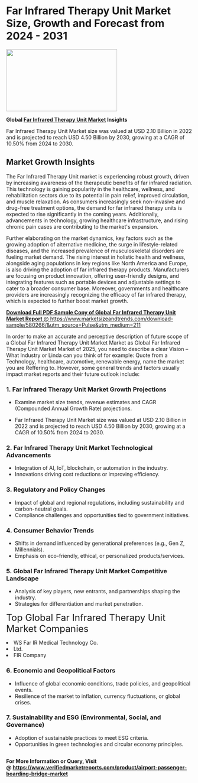 <H1>Far Infrared Therapy Unit Market Size, Growth and Forecast from 2024 - 2031</H1><img class="aligncenter size-medium wp-image-584254" src="https://thirdeyenews.in/wp-content/uploads/2024/09/Global-Market-Research-300x168.jpeg" alt="" width="300" height="168" /><p><strong>Global&nbsp;<a href="https://www.marketsizeandtrends.com/download-sample/580266/&amp;utm_source=Pulse&amp;utm_medium=211">Far Infrared Therapy Unit Market</a> Insights</strong></p><p>Far Infrared Therapy Unit Market size was valued at USD 2.10 Billion in 2022 and is projected to reach USD 4.50 Billion by 2030, growing at a CAGR of 10.50% from 2024 to 2030.</p><p><h2>Market Growth Insights</h2> <p>The Far Infrared Therapy Unit market is experiencing robust growth, driven by increasing awareness of the therapeutic benefits of far infrared radiation. This technology is gaining popularity in the healthcare, wellness, and rehabilitation sectors due to its potential in pain relief, improved circulation, and muscle relaxation. As consumers increasingly seek non-invasive and drug-free treatment options, the demand for far infrared therapy units is expected to rise significantly in the coming years. Additionally, advancements in technology, growing healthcare infrastructure, and rising chronic pain cases are contributing to the market's expansion.</p> <p><a href="download_sample_link"></a></p> <p>Further elaborating on the market dynamics, key factors such as the growing adoption of alternative medicine, the surge in lifestyle-related diseases, and the increased prevalence of musculoskeletal disorders are fueling market demand. The rising interest in holistic health and wellness, alongside aging populations in key regions like North America and Europe, is also driving the adoption of far infrared therapy products. Manufacturers are focusing on product innovation, offering user-friendly designs, and integrating features such as portable devices and adjustable settings to cater to a broader consumer base. Moreover, governments and healthcare providers are increasingly recognizing the efficacy of far infrared therapy, which is expected to further boost market growth.</p> <p><a href="get_more_link"></p><p><span class=""><strong>Download Full PDF Sample Copy of Global Far Infrared Therapy Unit Market Report</strong> @ <a href="https://www.marketsizeandtrends.com/download-sample/580266/&amp;utm_source=Pulse&amp;utm_medium=211" target="_blank">https://www.marketsizeandtrends.com/download-sample/580266/&amp;utm_source=Pulse&amp;utm_medium=211</a></span></p><p>In order to make an accurate and perceptive description of future scope of a Global&nbsp;Far Infrared Therapy Unit Market Market as Global&nbsp;Far Infrared Therapy Unit Market Market of 2025, you need to describe a clear Vision &ndash; What Industry or Linda can you think of for example: Quote from a Technology, healthcare, automotive, renewable energy, name the market you are Reffering to. However, some general trends and factors usually impact market reports and their future outlook include:</p><h3>1.&nbsp;<strong>Far Infrared Therapy Unit Market Growth Projections</strong></h3><ul><li>Examine market size trends, revenue estimates and CAGR (Compounded Annual Growth Rate) projections.</li><li><p>Far Infrared Therapy Unit Market size was valued at USD 2.10 Billion in 2022 and is projected to reach USD 4.50 Billion by 2030, growing at a CAGR of 10.50% from 2024 to 2030.</p></li></ul><h3>2.&nbsp;<strong>Far Infrared Therapy Unit Market Technological Advancements</strong></h3><ul><li>Integration of AI, IoT, blockchain, or automation in the industry.</li><li>Innovations driving cost reductions or improving efficiency.</li></ul><h3>3.&nbsp;<strong>Regulatory and Policy Changes</strong></h3><ul><li>Impact of global and regional regulations, including sustainability and carbon-neutral goals.</li><li>Compliance challenges and opportunities tied to government initiatives.</li></ul><h3>4.&nbsp;<strong>Consumer Behavior Trends</strong></h3><ul><li>Shifts in demand influenced by generational preferences (e.g., Gen Z, Millennials).</li><li>Emphasis on eco-friendly, ethical, or personalized products/services.</li></ul><h3>5.&nbsp;<strong>Global Far Infrared Therapy Unit Market Competitive Landscape</strong></h3><ul><li>Analysis of key players, new entrants, and partnerships shaping the industry.</li><li>Strategies for differentiation and market penetration.</li></ul><p data-pm-slice="1 1 []"><span style="color: inherit; font-family: inherit; font-size: 25px;">Top Global Far Infrared Therapy Unit Market Companies</span></p><div class="" data-test-id=""><p><li>WS Far IR Medical Technology Co.</li><li> Ltd.</li><li> FIR Company</li></p></div><h3>6.&nbsp;<strong>Economic and Geopolitical Factors</strong></h3><ul><li>Influence of global economic conditions, trade policies, and geopolitical events.</li><li>Resilience of the market to inflation, currency fluctuations, or global crises.</li></ul><h3>7.&nbsp;<strong>Sustainability and ESG (Environmental, Social, and Governance)</strong></h3><ul><li>Adoption of sustainable practices to meet ESG criteria.</li><li>Opportunities in green technologies and circular economy principles.</li></ul><h2><strong style="font-size: 14px;">For More Information or Query, Visit @&nbsp;</strong><a style="background-color: #ffffff; font-size: 14px;" href="https://www.marketsizeandtrends.com/report/far-infrared-therapy-unit-market/" target="_blank">https://www.verifiedmarketreports.com/product/airport-passenger-boarding-bridge-market</a></h2>
